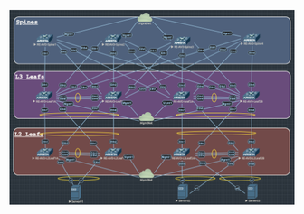 <p style="text-align:center;">
<img style="background-color:white;" src="./data/avd-lab.png"> </br>
</p>
